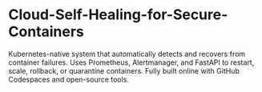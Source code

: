 # Cloud-Self-Healing-for-Secure-Containers
Kubernetes-native system that automatically detects and recovers from container failures. Uses Prometheus, Alertmanager, and FastAPI to restart, scale, rollback, or quarantine containers. Fully built online with GitHub Codespaces and open-source tools.
